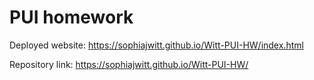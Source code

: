 # PUI homework

Deployed website: https://sophiajwitt.github.io/Witt-PUI-HW/index.html

Repository link: https://sophiajwitt.github.io/Witt-PUI-HW/
